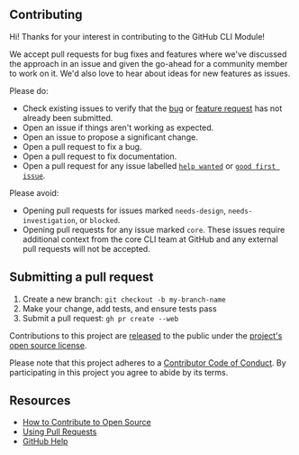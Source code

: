 ## Contributing

Hi! Thanks for your interest in contributing to the GitHub CLI Module!

We accept pull requests for bug fixes and features where we've discussed the approach in an issue and given the go-ahead for a community member to work on it. We'd also love to hear about ideas for new features as issues.

Please do:

* Check existing issues to verify that the [bug][bug issues] or [feature request][feature request issues] has not already been submitted.
* Open an issue if things aren't working as expected.
* Open an issue to propose a significant change.
* Open a pull request to fix a bug.
* Open a pull request to fix documentation.
* Open a pull request for any issue labelled [`help wanted`][hw] or [`good first issue`][gfi].

Please avoid:

* Opening pull requests for issues marked `needs-design`, `needs-investigation`, or `blocked`.
* Opening pull requests for any issue marked `core`. These issues require additional context from
  the core CLI team at GitHub and any external pull requests will not be accepted.

## Submitting a pull request

1. Create a new branch: `git checkout -b my-branch-name`
1. Make your change, add tests, and ensure tests pass
1. Submit a pull request: `gh pr create --web`

Contributions to this project are [released][legal] to the public under the [project's open source license][license].

Please note that this project adheres to a [Contributor Code of Conduct][code-of-conduct]. By participating in this project you agree to abide by its terms.

## Resources

- [How to Contribute to Open Source][]
- [Using Pull Requests][]
- [GitHub Help][]


[bug issues]: https://github.com/khulnasoft-lab/goctl/issues?q=is%3Aopen+is%3Aissue+label%3Abug
[feature request issues]: https://github.com/khulnasoft-lab/goctl/issues?q=is%3Aopen+is%3Aissue+label%3Aenhancement
[hw]: https://github.com/khulnasoft-lab/goctl/labels/help%20wanted
[gfi]: https://github.com/khulnasoft-lab/goctl/labels/good%20first%20issue
[legal]: https://docs.github.com/en/free-pro-team@latest/github/site-policy/github-terms-of-service#6-contributions-under-repository-license
[license]: ../LICENSE
[code-of-conduct]: ./CODE-OF-CONDUCT.md
[How to Contribute to Open Source]: https://opensource.guide/how-to-contribute/
[Using Pull Requests]: https://docs.github.com/en/free-pro-team@latest/github/collaborating-with-issues-and-pull-requests/about-pull-requests
[GitHub Help]: https://docs.github.com/

